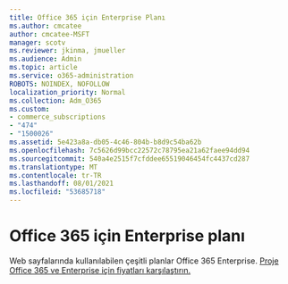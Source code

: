 ```yaml
---
title: Office 365 için Enterprise Planı
ms.author: cmcatee
author: cmcatee-MSFT
manager: scotv
ms.reviewer: jkinma, jmueller
ms.audience: Admin
ms.topic: article
ms.service: o365-administration
ROBOTS: NOINDEX, NOFOLLOW
localization_priority: Normal
ms.collection: Adm_O365
ms.custom:
- commerce_subscriptions
- "474"
- "1500026"
ms.assetid: 5e423a8a-db05-4c46-804b-b8d9c54ba62b
ms.openlocfilehash: 7c5626d99bcc22572c78795ea21a62faee94dd94
ms.sourcegitcommit: 540a4e2515f7cfddee65519046454fc4437cd287
ms.translationtype: MT
ms.contentlocale: tr-TR
ms.lasthandoff: 08/01/2021
ms.locfileid: "53685718"
---
```

# <a name="office-365-for-enterprise-plan"></a>Office 365 için Enterprise planı

Web sayfalarında kullanılabilen çeşitli planlar Office 365 Enterprise. [Proje Office 365 ve Enterprise için fiyatları karşılaştırın.](https://products.office.com/business/compare-more-office-365-for-business-plans)  